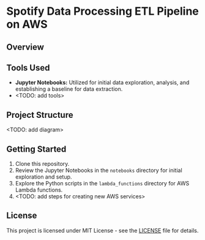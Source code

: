 # Spotify Data Processing ETL Pipeline on AWS

## Overview
<Summary>
  
## Tools Used
- **Jupyter Notebooks:** Utilized for initial data exploration, analysis, and establishing a baseline for data extraction.
- <TODO: add tools>

## Project Structure
<TODO: add diagram>

## Getting Started
1. Clone this repository.
2. Review the Jupyter Notebooks in the `notebooks` directory for initial exploration and setup.
3. Explore the Python scripts in the `lambda_functions` directory for AWS Lambda functions.
4. <TODO: add steps for creating new AWS services>

## License
This project is licensed under MIT License - see the [LICENSE](LICENSE) file for details.
